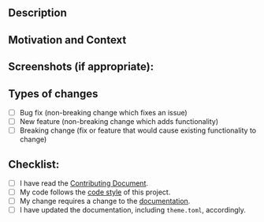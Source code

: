 <!---
  ## Prerequisites
  - I am running the latest version of [Hugo](https://github.com/gohugoio/hugo/releases)
  - I am using the latest version of [Hugo-Future-Imperfect-slim](https://github.com/pacollins/hugo-future-imperfect-slim/releases)
  - I checked the [issues](https://github.com/pacollins/hugo-future-imperfect-slim/issues?utf8=%E2%9C%93&q=is%3Aissue) to make sure that this feature has not been rejected before
  - I checked the [pull requests](https://github.com/pacollins/hugo-future-imperfect-slim/pulls?utf8=%E2%9C%93&q=is%3Apr) to make sure that this feature is not already being developed
-->

<!--- Provide a general summary of your changes in the Title above -->

## Description
<!--- Describe your changes in detail -->



## Motivation and Context
<!---
  Why is this change required? What problem does it solve?
  If it fixes an open issue, please link to the issue here by writing "Closes #XXX"
-->



## Screenshots (if appropriate):

<!-- ![Screenshot](IMGURL) -->

## Types of changes
<!--- What types of changes does your code introduce? Put an `x` in all the boxes that apply: -->

- [ ] Bug fix (non-breaking change which fixes an issue)
- [ ] New feature (non-breaking change which adds functionality)
- [ ] Breaking change (fix or feature that would cause existing functionality to change)

## Checklist:
<!---
  Please review the following points and put an `x` in all the boxes that apply.
  If you're unsure about any of these, don't hesitate to ask. We're here to help!
-->

- [ ] I have read the [Contributing Document](https://github.com/pacollins/hugo-future-imperfect-slim/blob/master/.github/CONTRIBUTING.md).
- [ ] My code follows the [code style](https://github.com/pacollins/hugo-future-imperfect-slim/blob/master/.github/CONTRIBUTING.md#Style-Guide) of this project.
- [ ] My change requires a change to the [documentation](https://github.com/pacollins/hugo-future-imperfect-slim/wiki).
- [ ] I have updated the documentation, including `theme.toml`, accordingly.
